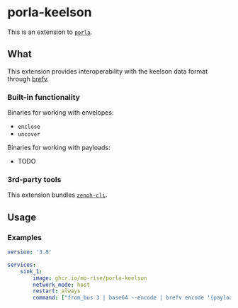 # porla-keelson
This is an extension to [`porla`](https://github.com/MO-RISE/porla).

## What

This extension provides interoperability with the keelson data format through [brefv](https://github.com/MO-RISE/keelson/tree/main/brefv).

### Built-in functionality

Binaries for working with envelopes:
* `enclose`
* `uncover`

Binaries for working with payloads:
* TODO

### 3rd-party tools

This extension bundles [`zenoh-cli`](https://github.com/MO-RISE/zenoh-cli).

## Usage

### Examples
```yaml
version: '3.8'

services:
    sink_1:
        image: ghcr.io/mo-rise/porla-keelson
        network_mode: host
        restart: always
        command: ["from_bus 3 | base64 --encode | brefv encode '{payload_b64}' '{envelope}' | zenoh put --base64 --key my/key/expression --line '{message}'"]

```
